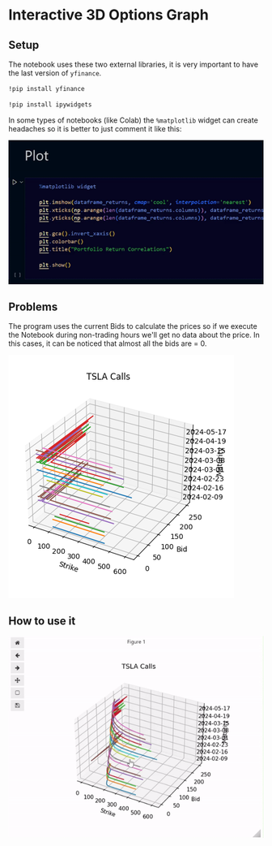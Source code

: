 # Interactive 3D Options Graph

## Setup

The notebook uses these two external libraries, it is very important to have the last version of `yfinance`.

```bash
!pip install yfinance
```

```bash
!pip install ipywidgets
```

In some types of notebooks (like Colab) the `%matplotlib` widget can create headaches so it is better to just comment it like this:

![1706879967043](image/README/1706879967043.png)

## Problems

The program uses the current Bids to calculate the prices so if we execute the Notebook during non-trading hours we'll get no data about the price. In this cases, it can be noticed that almost all the bids are = 0.

![1706896319636](image/README/1706896319636.png)

## How to use it

![1706487465690](image/README/1706487465690.png)

